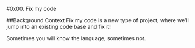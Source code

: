 #0x00. Fix my code

##Background Context
Fix my code is a new type of project, where we’ll jump into an existing code base and fix it!

Sometimes you will know the language, sometimes not.
